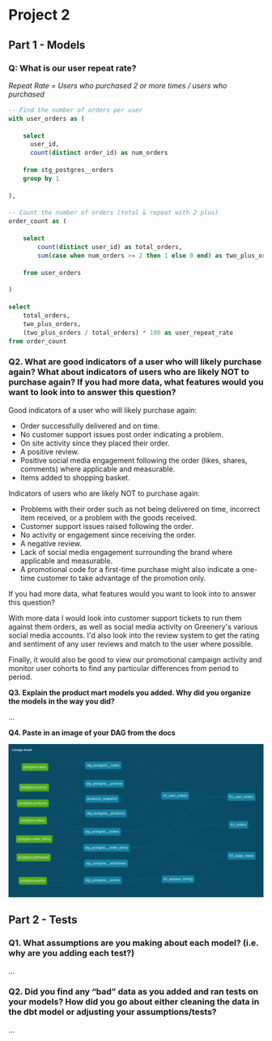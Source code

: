 # Project 2

## Part 1 - Models

### Q: What is our user repeat rate?

_Repeat Rate = Users who purchased 2 or more times / users who purchased_

```sql
-- Find the number of orders per user
with user_orders as (

    select 
      user_id,
      count(distinct order_id) as num_orders 
    
    from stg_postgres__orders 
    group by 1
    
),

-- Count the number of orders (total & repeat with 2 plus)
order_count as (

    select
        count(distinct user_id) as total_orders,
        sum(case when num_orders >= 2 then 1 else 0 end) as two_plus_orders
    
    from user_orders

)

select 
    total_orders,
    two_plus_orders,
    (two_plus_orders / total_orders) * 100 as user_repeat_rate
from order_count

```

### Q2. What are good indicators of a user who will likely purchase again? What about indicators of users who are likely NOT to purchase again? If you had more data, what features would you want to look into to answer this question?

Good indicators of a user who will likely purchase again:

- Order successfully delivered and on time.
- No customer support issues post order indicating a problem.
- On site activity since they placed their order.
- A positive review.
- Positive social media engagement following the order (likes, shares, comments) where applicable and measurable.
- Items added to shopping basket.

Indicators of users who are likely NOT to purchase again:

- Problems with their order such as not being delivered on time, incorrect item received, or a problem with the goods received.
- Customer support issues raised following the order.
- No activity or engagement since receiving the order.
- A negative review.
- Lack of social media engagement surrounding the brand where applicable and measurable.
- A promotional code for a first-time purchase might also indicate a one-time customer to take advantage of the promotion only.

If you had more data, what features would you want to look into to answer this question?

With more data I would look into customer support tickets to run them against them orders, as well as social media activity on Greenery's various social media accounts. I'd also look into the review system to get the rating and sentiment of any user reviews and match to the user where possible.

Finally, it would also be good to view our promotional campaign activity and monitor user cohorts to find any particular differences from period to period.

**Q3. Explain the product mart models you added. Why did you organize the models in the way you did?**

...

**Q4. Paste in an image of your DAG from the docs**

![Project 2 DAG](/projects/assets/uplimit-dbt-greenery-dag.png)

## Part 2 - Tests

### Q1. What assumptions are you making about each model? (i.e. why are you adding each test?)

...

### Q2. Did you find any “bad” data as you added and ran tests on your models? How did you go about either cleaning the data in the dbt model or adjusting your assumptions/tests?

...

